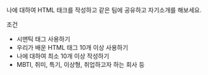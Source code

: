 나에 대하여 HTML 태크를 작성하고 같은 팀에 공유하고 자기소개를 해보세요.

조건
- 시맨틱 태그 사용하기
- 우리가 배운 HTML 태그 10개 이상 사용하기
- 나에 대하여 최소 10개 이상 작성하기
- MBTI, 취미, 특기, 이상형, 취업하고자 하는 회사 등